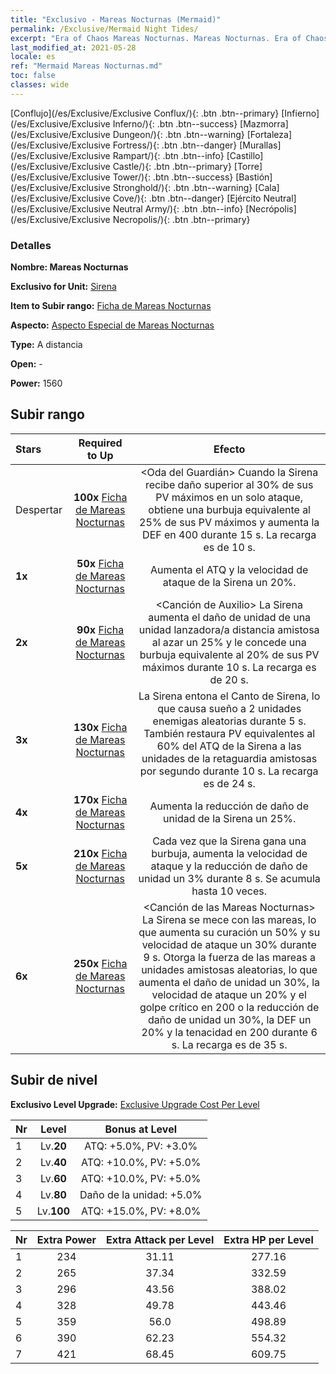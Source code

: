 ```yaml
---
title: "Exclusivo - Mareas Nocturnas (Mermaid)"
permalink: /Exclusive/Mermaid Night Tides/
excerpt: "Era of Chaos Mareas Nocturnas. Mareas Nocturnas. Era of Chaos Exclusivo Mareas Nocturnas. Sirena Exclusivo."
last_modified_at: 2021-05-28
locale: es
ref: "Mermaid Mareas Nocturnas.md"
toc: false
classes: wide
---
```

 [Conflujo](/es/Exclusive/Exclusive Conflux/){: .btn .btn--primary} [Infierno](/es/Exclusive/Exclusive Inferno/){: .btn .btn--success} [Mazmorra](/es/Exclusive/Exclusive Dungeon/){: .btn .btn--warning} [Fortaleza](/es/Exclusive/Exclusive Fortress/){: .btn .btn--danger} [Murallas](/es/Exclusive/Exclusive Rampart/){: .btn .btn--info} [Castillo](/es/Exclusive/Exclusive Castle/){: .btn .btn--primary} [Torre](/es/Exclusive/Exclusive Tower/){: .btn .btn--success} [Bastión](/es/Exclusive/Exclusive Stronghold/){: .btn .btn--warning} [Cala](/es/Exclusive/Exclusive Cove/){: .btn .btn--danger} [Ejército Neutral](/es/Exclusive/Exclusive Neutral Army/){: .btn .btn--info} [Necrópolis](/es/Exclusive/Exclusive Necropolis/){: .btn .btn--primary} 

### Detalles
 **Nombre: Mareas Nocturnas** 

 **Exclusivo for Unit:** [Sirena](/es/units/Mermaid/) 

 **Item to Subir rango:** [Ficha de Mareas Nocturnas](/ItemsES/con_1004/)

 **Aspecto:** [Aspecto Especial de Mareas Nocturnas](/ItemsES/con_672/)

 **Type:** A distancia

 **Open:** -

 **Power:** 1560

## Subir rango

  |     Stars    |  Required to Up | Efecto |
  |:-------------|:---------------:|:---------------:|
  |  Despertar  | **100x** [Ficha de Mareas Nocturnas](/ItemsES/con_1004/) | <Oda del Guardián> Cuando la Sirena recibe daño superior al 30% de sus PV máximos en un solo ataque, obtiene una burbuja equivalente al 25% de sus PV máximos y aumenta la DEF en 400 durante 15 s. La recarga es de 10 s. |
  | **1x** <i class="fas fa-star"/> | **50x** [Ficha de Mareas Nocturnas](/ItemsES/con_1004/) | Aumenta el ATQ y la velocidad de ataque de la Sirena un 20%. |
  | **2x** <i class="fas fa-star"/> | **90x** [Ficha de Mareas Nocturnas](/ItemsES/con_1004/) | <Canción de Auxilio> La Sirena aumenta el daño de unidad de una unidad lanzadora/a distancia amistosa al azar un 25% y le concede una burbuja equivalente al 20% de sus PV máximos durante 10 s. La recarga es de 20 s. |
  | **3x** <i class="fas fa-star"/> | **130x** [Ficha de Mareas Nocturnas](/ItemsES/con_1004/) | <Canto de Sirena> La Sirena entona el Canto de Sirena, lo que causa sueño a 2 unidades enemigas aleatorias durante 5 s. También restaura PV equivalentes al 60% del ATQ de la Sirena a las unidades de la retaguardia amistosas por segundo durante 10 s. La recarga es de 24 s. |
  | **4x** <i class="fas fa-star"/> | **170x** [Ficha de Mareas Nocturnas](/ItemsES/con_1004/) | Aumenta la reducción de daño de unidad de la Sirena un 25%. |
  | **5x** <i class="fas fa-star"/> | **210x** [Ficha de Mareas Nocturnas](/ItemsES/con_1004/) | Cada vez que la Sirena gana una burbuja, aumenta la velocidad de ataque y la reducción de daño de unidad un 3% durante 8 s. Se acumula hasta 10 veces. |
  | **6x** <i class="fas fa-star"/> | **250x** [Ficha de Mareas Nocturnas](/ItemsES/con_1004/) | <Canción de las Mareas Nocturnas> La Sirena se mece con las mareas, lo que aumenta su curación un 50% y su velocidad de ataque un 30% durante 9 s. Otorga la fuerza de las mareas a unidades amistosas aleatorias, lo que aumenta el daño de unidad un 30%, la velocidad de ataque un 20% y el golpe crítico en 200 o la reducción de daño de unidad un 30%, la DEF un 20% y la tenacidad en 200 durante 6 s. La recarga es de 35 s. |


## Subir de nivel
 **Exclusivo Level Upgrade:** [Exclusive Upgrade Cost Per Level](/Exclusive/ExclusiveUpgradeCostPerLevel/)

  |  Nr  |   Level  | Bonus at Level |
  |:-----|:--------:|:--------------:|
  | 1 | Lv.**20** | ATQ: +5.0%, PV: +3.0% |
  | 2 | Lv.**40** | ATQ: +10.0%, PV: +5.0% |
  | 3 | Lv.**60** | ATQ: +10.0%, PV: +5.0% |
  | 4 | Lv.**80** | Daño de la unidad: +5.0% |
  | 5 | Lv.**100** | ATQ: +15.0%, PV: +8.0% |


  |  Nr  |  Extra Power | Extra Attack per Level | Extra HP per Level |
  |:-----|:--------:|:--------:|:--------:|
  | 1 | 234 | 31.11 | 277.16 |
  | 2 | 265 | 37.34 | 332.59 |
  | 3 | 296 | 43.56 | 388.02 |
  | 4 | 328 | 49.78 | 443.46 |
  | 5 | 359 | 56.0 | 498.89 |
  | 6 | 390 | 62.23 | 554.32 |
  | 7 | 421 | 68.45 | 609.75 |


